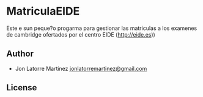 MatriculaEIDE
============
Este e sun peque?o progarma para gestionar las matriculas a los examenes de cambridge ofertados por el centro EIDE (http://eide.es))

Author
------

 - Jon Latorre Martinez <jonlatorremartinez@gmail.com>

License
-------
